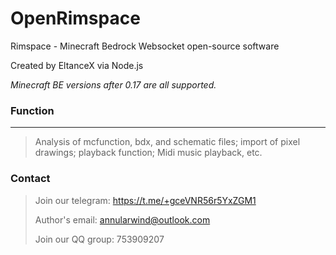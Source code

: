 # OpenRimspace

Rimspace - Minecraft Bedrock Websocket open-source software

Created by EltanceX via Node.js

*Minecraft BE versions after 0.17 are all supported.*

### Function
------------
>Analysis of mcfunction, bdx, and schematic files; import of pixel drawings; playback function; Midi music playback, etc.

### Contact

>Join our telegram: https://t.me/+gceVNR56r5YxZGM1
>
>Author's email: annularwind@outlook.com
>
>Join our QQ group: 753909207
>
